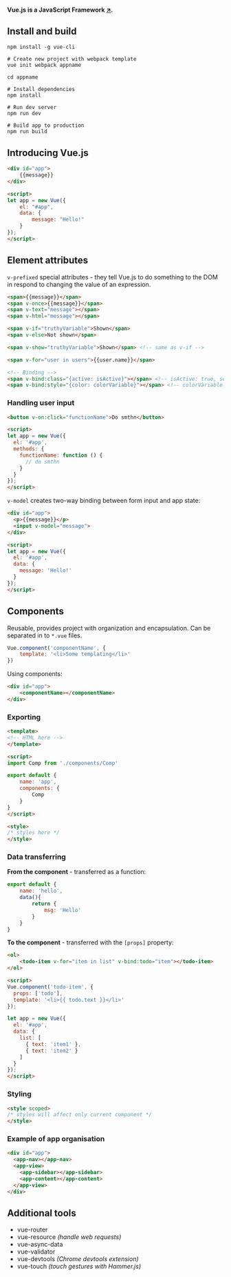 #### Vue.js is a JavaScript Framework [↗](https://vuejs.org/).

## Install and build
```Shell
npm install -g vue-cli

# Create new project with webpack template
vue init webpack appname

cd appname

# Install dependencies
npm install

# Run dev server
npm run dev

# Build app to production
npm run build
```

## Introducing Vue.js
```HTML
<div id="app">
    {{message}}
</div>

<script>
let app = new Vue({
    el: "#app",
    data: {
        message: "Hello!"
    }
});
</script>
```

## Element attributes
```v-prefixed``` special attributes - they tell Vue.js to do something to the DOM in respond to changing the value of an expression.
```HTML
<span>{{message}}</span>
<span v-once>{{message}}</span>
<span v-text="message"></span>
<span v-html="message"></span>

<span v-if="truthyVariable">Shown</span>
<span v-else>Not shown</span>

<span v-show="truthyVariable">Shown</span> <!-- same as v-if -->

<span v-for="user in users">{{user.name}}</span>

<!-- Binding -->
<span v-bind:class="{active: isActive}"></span> <!-- isActive: true, so class is assigned -->
<span v-bind:style="{color: colorVariable}"></span> <!-- colorVariable: '#ff00ff' -->
```

### Handling user input
```HTML
<button v-on:click="functionName">Do smthn</button>

<script>
let app = new Vue({
  el: '#app',
  methods: {
    functionName: function () {
      // do smthn
    }
  }
});
</script>
```
```v-model``` creates two-way binding between form input and app state:
```HTML
<div id="app">
  <p>{{message}}</p>
  <input v-model="message">
</div>

<script>
let app = new Vue({
  el: '#app',
  data: {
    message: 'Hello!'
  }
});
</script>
```


## Components
Reusable, provides project with organization and encapsulation.
Can be separated in to ```*.vue``` files.
```JavaScript
Vue.component('componentName', {
    template: '<li>Some templating</li>'
})
```
Using components:
```HTML
<div id="app">
    <componentName></componentName>
</div>
```

### Exporting
```HTML
<template>
<!-- HTML here -->
</template>

<script>
import Comp from './components/Comp'

export default {
    name: 'app',
    components: {
        Comp
    }
}
</script>

<style>
/* styles here */
</style>
```

### Data transferring
**From the component** - transferred as a function:
```JavaScript
export default {
    name: 'hello',
    data(){
        return {
            msg: 'Hello'
        }
    }
}
```
**To the component** - transferred with the ```[props]``` property:
```HTML
<ol>
    <todo-item v-for="item in list" v-bind:todo="item"></todo-item>
</ol>

<script>
Vue.component('todo-item', {
  props: ['todo'],
  template: '<li>{{ todo.text }}</li>'
});

let app = new Vue({
  el: '#app',
  data: {
    list: [
      { text: 'item1' },
      { text: 'item2' }
    ]
  }
});
</script>
```

### Styling
```HTML
<style scoped>
/* styles will affect only current component */
</style>
```

### Example of app organisation
```HTML
<div id="app">
  <app-nav></app-nav>
  <app-view>
    <app-sidebar></app-sidebar>
    <app-content></app-content>
  </app-view>
</div>
```

## Additional tools
- vue-router
- vue-resource  *(handle web requests)*
- vue-async-data
- vue-validator
- vue-devtools *(Chrome devtools extension)*
- vue-touch *(touch gestures with Hammer.js)*

